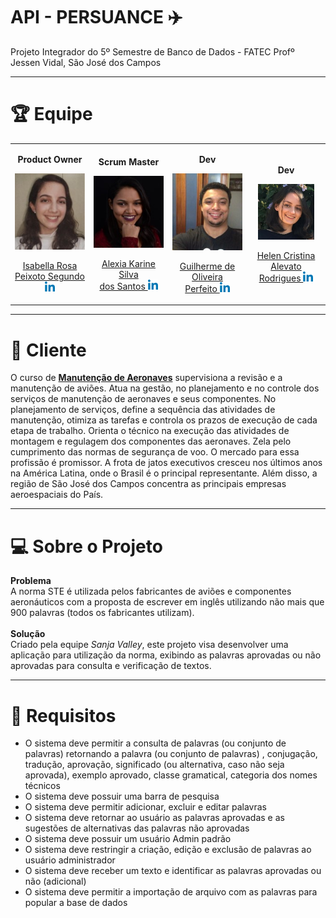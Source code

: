 # API - PERSUANCE :airplane:
Projeto Integrador do 5º Semestre de Banco de Dados - FATEC Profº Jessen Vidal, São José dos Campos

<hr/>

# :trophy: Equipe

<center>
  <table align="center">
    <tr>
      <td align="center" width="20%">
          <p><b>Product Owner</b></p>
          <p><img src="https://github.com/EquipeFatec/api-5/blob/main/images/Time/Isabella.jpg"/></p>
          <p><a href="https://github.com/isarps">Isabella Rosa <br/> Peixoto Segundo </a>
          <a href="https://www.linkedin.com/in/isabellarps/"><img src="https://github.com/EquipeFatec/api/blob/main/images/linkedin.png"/></a></p>
      </td>
      <td align="center" width="20%">
          <p><b>Scrum Master</b></p>
          <p><img src="https://github.com/EquipeFatec/api-5/blob/main/images/Time/Alexia.jpg"/></p>
          <p><a href="https://github.com/alexiakarine">Alexia Karine Silva <br/> dos Santos </a>
          <a href="https://www.linkedin.com/in/alexia-karine-silva-5b0a79116/"><img src="https://github.com/EquipeFatec/api/blob/main/images/linkedin.png"/></a></p>
        </td>
      <td align="center" width="20%">
          <p><b>Dev</b></p>
          <p><img src="https://github.com/EquipeFatec/api-5/blob/main/images/Time/Guilherme.jpg"/></p>
          <p><a href="https://github.com/guitambau">Guilherme de Oliveira <br/> Perfeito </a>
          <a href="https://www.linkedin.com/in/guilherme-perfeito-a76729168/"><img src="https://github.com/EquipeFatec/api/blob/main/images/linkedin.png"/></a></p>
        </td>
      <td align="center" width="20%">
          <p><b>Dev</b></p>
          <p><img src="https://github.com/EquipeFatec/api-5/blob/main/images/Time/Helen.jpg" width="80%"/></p>
          <p><a href="https://github.com/HelenAlevato">Helen Cristina <br/> Alevato Rodrigues </a>
          <a href="https://www.linkedin.com/in/helenalevato/"><img src="https://github.com/EquipeFatec/api/blob/main/images/linkedin.png"/></a></p>
        </td>
    </tr>
  </table>
 </center>
<hr/>

# :office: Cliente
O curso de [**Manutenção de Aeronaves**](https://fatecsjc-prd.azurewebsites.net/curso-manutencao-de-aeronaves.php) supervisiona a revisão e a manutenção de aviões. Atua na gestão, no planejamento e no controle dos serviços de manutenção de aeronaves e seus componentes. No planejamento de serviços, define a sequência das atividades de manutenção, otimiza as tarefas e controla os prazos de execução de cada etapa de trabalho. Orienta o técnico na execução das atividades de montagem e regulagem dos componentes das aeronaves. Zela pelo cumprimento das normas de segurança de voo. O mercado para essa profissão é promissor. A frota de jatos executivos cresceu nos últimos anos na América Latina, onde o Brasil é o principal representante. Além disso, a região de São José dos Campos concentra as principais empresas aeroespaciais do País. <br/>

<hr/>

# :computer: Sobre o Projeto
**Problema**
<br/>
A norma STE é utilizada pelos fabricantes de aviões e componentes aeronáuticos com a proposta de escrever em inglês utilizando não mais que 900 palavras (todos os fabricantes utilizam). 
<br/><br/>
**Solução**
<br/>
Criado pela equipe _Sanja Valley_, este projeto visa desenvolver uma aplicação para utilização da norma, exibindo as palavras aprovadas ou não aprovadas para consulta e verificação de textos. <br/>

<hr/>

# :dart: Requisitos
- O sistema deve permitir a consulta de palavras (ou conjunto de palavras) retornando a palavra (ou conjunto de palavras) , conjugação, tradução, aprovação, significado (ou alternativa, caso não seja aprovada), exemplo aprovado, classe gramatical, categoria dos nomes técnicos
- O sistema deve possuir uma barra de pesquisa
- O sistema deve permitir adicionar, excluir e editar palavras
- O sistema deve retornar ao usuário as palavras aprovadas e as sugestões de alternativas das palavras não aprovadas
- O sistema deve possuir um usuário Admin padrão
- O sistema deve restringir a criação, edição e exclusão de palavras ao usuário administrador
- O sistema deve receber um texto e identificar as palavras aprovadas ou não (adicional)
- O sistema deve permitir a importação de arquivo com as palavras para popular a base de dados
<br/><br/>
